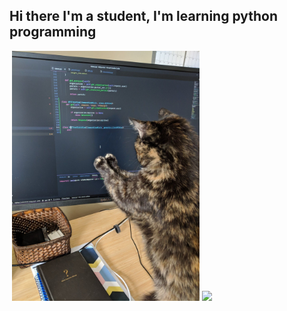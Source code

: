 ## Hi there I'm a student, I'm learning python programming
<img stc="https://github.com/VladaPolonskaya/-.-hi/blob/main/free-sticker-hi-7075181.png">

<img src="https://github.com/VladaPolonskaya/-/blob/main/1680554971_animals-pibig-info-p-kot-programmist-zhivotnie-krasivo-8.jpg" alt = "the unlimited" width=300>

<img src="https://img.shields.io/badge/py-python-blue?style=plastic">



